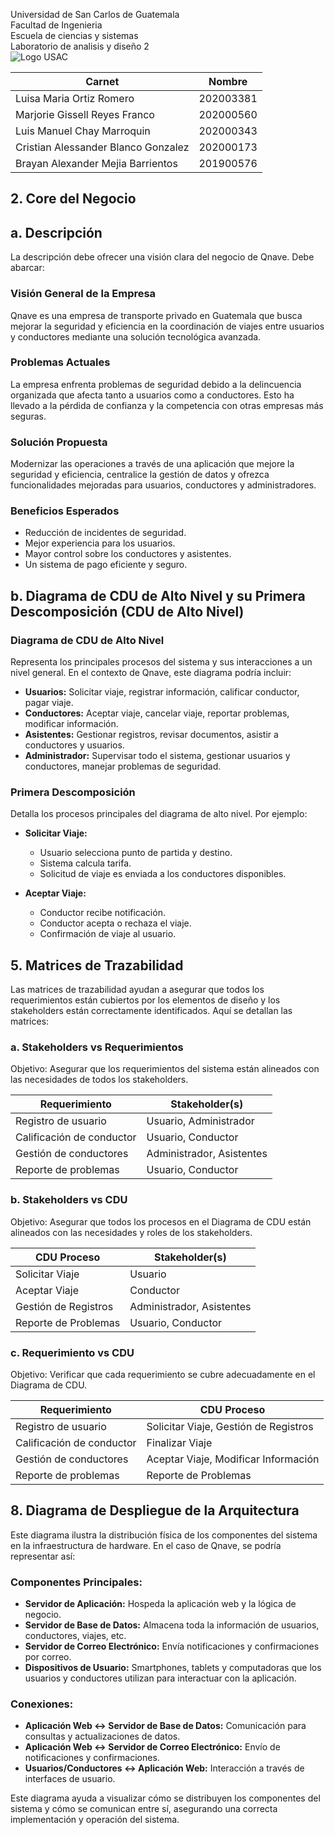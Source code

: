 Universidad de San Carlos de Guatemala  
Facultad de Ingenieria  
Escuela de ciencias y sistemas  
Laboratorio de analisis y diseño 2  
![Logo USAC](https://upload.wikimedia.org/wikipedia/commons/4/4a/Usac_logo.png)  


|  Carnet | Nombre   |
| ------------ | ------------ |
| Luisa Maria Ortiz Romero  | 202003381   |
| Marjorie Gissell Reyes Franco | 202000560   |
| Luis Manuel Chay Marroquin  | 202000343  |
| Cristian Alessander Blanco Gonzalez  | 202000173  |
| Brayan Alexander Mejia Barrientos  |  201900576   |  
## 2. Core del Negocio

## a. Descripción

La descripción debe ofrecer una visión clara del negocio de Qnave. Debe abarcar:

### Visión General de la Empresa
Qnave es una empresa de transporte privado en Guatemala que busca mejorar la seguridad y eficiencia en la coordinación de viajes entre usuarios y conductores mediante una solución tecnológica avanzada.

### Problemas Actuales
La empresa enfrenta problemas de seguridad debido a la delincuencia organizada que afecta tanto a usuarios como a conductores. Esto ha llevado a la pérdida de confianza y la competencia con otras empresas más seguras.

### Solución Propuesta
Modernizar las operaciones a través de una aplicación que mejore la seguridad y eficiencia, centralice la gestión de datos y ofrezca funcionalidades mejoradas para usuarios, conductores y administradores.

### Beneficios Esperados
- Reducción de incidentes de seguridad.
- Mejor experiencia para los usuarios.
- Mayor control sobre los conductores y asistentes.
- Un sistema de pago eficiente y seguro.

## b. Diagrama de CDU de Alto Nivel y su Primera Descomposición (CDU de Alto Nivel)

### Diagrama de CDU de Alto Nivel
Representa los principales procesos del sistema y sus interacciones a un nivel general. En el contexto de Qnave, este diagrama podría incluir:

- **Usuarios:** Solicitar viaje, registrar información, calificar conductor, pagar viaje.
- **Conductores:** Aceptar viaje, cancelar viaje, reportar problemas, modificar información.
- **Asistentes:** Gestionar registros, revisar documentos, asistir a conductores y usuarios.
- **Administrador:** Supervisar todo el sistema, gestionar usuarios y conductores, manejar problemas de seguridad.

### Primera Descomposición
Detalla los procesos principales del diagrama de alto nivel. Por ejemplo:

- **Solicitar Viaje:**
  - Usuario selecciona punto de partida y destino.
  - Sistema calcula tarifa.
  - Solicitud de viaje es enviada a los conductores disponibles.
  
- **Aceptar Viaje:**
  - Conductor recibe notificación.
  - Conductor acepta o rechaza el viaje.
  - Confirmación de viaje al usuario.

## 5. Matrices de Trazabilidad
Las matrices de trazabilidad ayudan a asegurar que todos los requerimientos están cubiertos por los elementos de diseño y los stakeholders están correctamente identificados. Aquí se detallan las matrices:

### a. Stakeholders vs Requerimientos
Objetivo: Asegurar que los requerimientos del sistema están alineados con las necesidades de todos los stakeholders.

| Requerimiento             | Stakeholder(s)        |
|---------------------------|-----------------------|
| Registro de usuario        | Usuario, Administrador|
| Calificación de conductor  | Usuario, Conductor    |
| Gestión de conductores     | Administrador, Asistentes |
| Reporte de problemas       | Usuario, Conductor    |

### b. Stakeholders vs CDU
Objetivo: Asegurar que todos los procesos en el Diagrama de CDU están alineados con las necesidades y roles de los stakeholders.

| CDU Proceso                | Stakeholder(s)        |
|----------------------------|-----------------------|
| Solicitar Viaje             | Usuario               |
| Aceptar Viaje               | Conductor             |
| Gestión de Registros        | Administrador, Asistentes |
| Reporte de Problemas        | Usuario, Conductor    |

### c. Requerimiento vs CDU
Objetivo: Verificar que cada requerimiento se cubre adecuadamente en el Diagrama de CDU.

| Requerimiento             | CDU Proceso            |
|---------------------------|------------------------|
| Registro de usuario        | Solicitar Viaje, Gestión de Registros |
| Calificación de conductor  | Finalizar Viaje        |
| Gestión de conductores     | Aceptar Viaje, Modificar Información |
| Reporte de problemas       | Reporte de Problemas   |

## 8. Diagrama de Despliegue de la Arquitectura

Este diagrama ilustra la distribución física de los componentes del sistema en la infraestructura de hardware. En el caso de Qnave, se podría representar así:

### Componentes Principales:

- **Servidor de Aplicación:** Hospeda la aplicación web y la lógica de negocio.
- **Servidor de Base de Datos:** Almacena toda la información de usuarios, conductores, viajes, etc.
- **Servidor de Correo Electrónico:** Envía notificaciones y confirmaciones por correo.
- **Dispositivos de Usuario:** Smartphones, tablets y computadoras que los usuarios y conductores utilizan para interactuar con la aplicación.

### Conexiones:

- **Aplicación Web <-> Servidor de Base de Datos:** Comunicación para consultas y actualizaciones de datos.
- **Aplicación Web <-> Servidor de Correo Electrónico:** Envío de notificaciones y confirmaciones.
- **Usuarios/Conductores <-> Aplicación Web:** Interacción a través de interfaces de usuario.

Este diagrama ayuda a visualizar cómo se distribuyen los componentes del sistema y cómo se comunican entre sí, asegurando una correcta implementación y operación del sistema.

